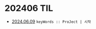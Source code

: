 # 202406 TIL
- [2024.06.09](https://github.com/projectmiluju/TIL/tree/main/202406/20220609)
  `keyWords :: ProJect | 시작`
